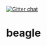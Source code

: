 [![Gitter chat](https://badges.gitter.im/father-brown/father-brown-beagle/gitter.png)](https://gitter.im/father-brown/father-brown-beagle)

# beagle

